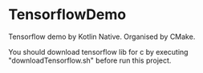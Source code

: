 # TensorflowDemo
Tensorflow demo by Kotlin Native. Organised by CMake.

You should download tensorflow lib for c by executing "downloadTensorflow.sh" before run this project.
